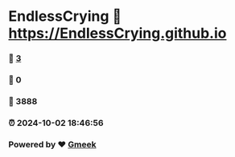 # EndlessCrying :link: https://EndlessCrying.github.io 
### :page_facing_up: [3](https://EndlessCrying.github.io/tag.html) 
### :speech_balloon: 0 
### :hibiscus: 3888 
### :alarm_clock: 2024-10-02 18:46:56 
### Powered by :heart: [Gmeek](https://github.com/Meekdai/Gmeek)
